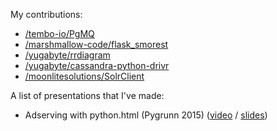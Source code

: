 My contributions:

* [/tembo-io/PgMQ](https://github.com/tembo-io/pgmq)
* [/marshmallow-code/flask_smorest](https://github.com/marshmallow-code/flask-smorest)
* [/yugabyte/rrdiagram](https://github.com/yugabyte/RRDiagram)
* [/yugabyte/cassandra-python-drivr](https://github.com/yugabyte/cassandra-python-driver)
* [/moonlitesolutions/SolrClient](https://github.com/moonlitesolutions/SolrClient)

A list of presentations that I've made:

* Adserving with python.html (Pygrunn 2015) ([video](https://www.youtube.com/watch?v=pPEIejME4_0&pp=ygUTemFhbCBkb3JpYW4gcHlncnVubg%3D%3D) / [slides](https://github.com/ddorian/ddorian/blob/master/adserving%20with%20python.html))

